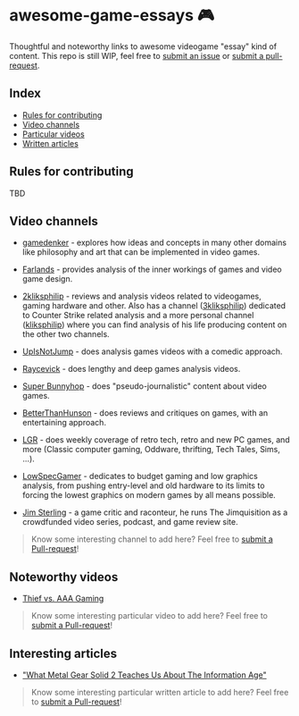 # awesome-game-essays 🎮

Thoughtful and noteworthy links to awesome videogame "essay" kind of content.
This repo is still WIP, feel free to [submit an issue](https://github.com/filfreire/awesome-game-essays/issues/new) or [submit a pull-request](https://github.com/filfreire/awesome-game-essays/pulls).

## Index

- [Rules for contributing](#rules)
- [Video channels](#channels)
- [Particular videos](#videos)
- [Written articles](#articles)


## Rules for contributing<a name="rules"></a>

TBD

## Video channels<a name="channels"></a>

- [gamedenker](https://www.youtube.com/channel/UCMXXBuIQvUD45EtfWqzU0FQ) - explores how ideas and concepts in many other domains like philosophy and art that can be implemented in video games.

- [Farlands](https://www.youtube.com/channel/UCKmGmd4K-Kv17fu0TMJ5Z0A) - provides analysis of the inner workings of games and video game design.

- [2kliksphilip](https://www.youtube.com/user/2kliksphilip) - reviews and analysis videos related to videogames, gaming hardware and other. Also has a channel ([3kliksphilip](https://www.youtube.com/user/3kliksphilip)) dedicated to Counter Strike related analysis and a more personal channel ([kliksphilip](https://www.youtube.com/user/kliksphilip)) where you can find analysis of his life producing content on the other two channels.

- [UpIsNotJump](https://www.youtube.com/user/hamlin351) - does analysis games videos with a comedic approach.

- [Raycevick](https://www.youtube.com/channel/UC1JTQBa5QxZCpXrFSkMxmPw) - does lengthy and deep games analysis videos.

- [Super Bunnyhop](https://www.youtube.com/user/bunnyhopshow/) - does "pseudo-journalistic" content about video games.

- [BetterThanHunson](https://www.youtube.com/channel/UCNfzJQEndd6pJ_LFzyf4m8g) - does reviews and critiques on games, with an entertaining approach.

- [LGR](https://www.youtube.com/user/phreakindee) - does weekly coverage of retro tech, retro and new PC games, and more (Classic computer gaming, Oddware, thrifting, Tech Tales, Sims, ...).

- [LowSpecGamer](https://www.youtube.com/channel/UCQkd05iAYed2-LOmhjzDG6g) - dedicates to budget gaming and low graphics analysis, from pushing entry-level and old hardware to its limits to forcing the lowest graphics on modern games by all means possible.

- [Jim Sterling](https://www.youtube.com/channel/UCWCw2Sd7RlYJ2yuNVHDWNOA) - a game critic and raconteur, he runs The Jimquisition as a crowdfunded video series, podcast, and game review site.

> Know some interesting channel to add here? Feel free to [submit a Pull-request](https://github.com/filfreire/awesome-game-essays/pulls)!

## Noteworthy videos<a name="videos"></a>

- [Thief vs. AAA Gaming](https://www.youtube.com/watch?v=jPqwDGXxLhU)

> Know some interesting particular video to add here? Feel free to [submit a Pull-request](https://github.com/filfreire/awesome-game-essays/pulls)!

## Interesting articles<a name="articles"></a>

- ["What Metal Gear Solid 2 Teaches Us About The Information Age"](http://www.gamesetwatch.com/2010/06/what_metal_gear_solid_teaches.php)

> Know some interesting particular written article to add here? Feel free to [submit a Pull-request](https://github.com/filfreire/awesome-game-essays/pulls)!

